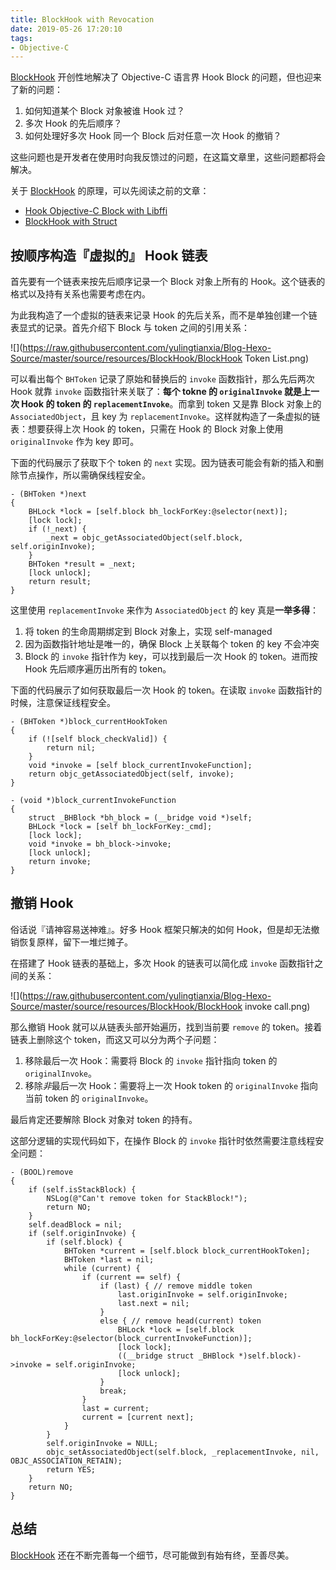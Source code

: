 ```yaml
---
title: BlockHook with Revocation
date: 2019-05-26 17:20:10
tags:
- Objective-C
---
```


[BlockHook](https://github.com/yulingtianxia/BlockHook) 开创性地解决了 Objective-C 语言界 Hook Block 的问题，但也迎来了新的问题：

1. 如何知道某个 Block 对象被谁 Hook 过？
2. 多次 Hook 的先后顺序？
3. 如何处理好多次 Hook 同一个 Block 后对任意一次 Hook 的撤销？

这些问题也是开发者在使用时向我反馈过的问题，在这篇文章里，这些问题都将会解决。

关于 [BlockHook](https://github.com/yulingtianxia/BlockHook) 的原理，可以先阅读之前的文章：

- [Hook Objective-C Block with Libffi](http://yulingtianxia.com/blog/2018/02/28/Hook-Objective-C-Block-with-Libffi/)
- [BlockHook with Struct](http://yulingtianxia.com/blog/2019/04/27/BlockHook-with-Struct/)

<!--more-->

## 按顺序构造『虚拟的』 Hook 链表

首先要有一个链表来按先后顺序记录一个 Block 对象上所有的 Hook。这个链表的格式以及持有关系也需要考虑在内。

为此我构造了一个虚拟的链表来记录 Hook 的先后关系，而不是单独创建一个链表显式的记录。首先介绍下 Block 与 token 之间的引用关系：

![](https://raw.githubusercontent.com/yulingtianxia/Blog-Hexo-Source/master/source/resources/BlockHook/BlockHook Token List.png)

可以看出每个 `BHToken` 记录了原始和替换后的 `invoke` 函数指针，那么先后两次 Hook 就靠 `invoke` 函数指针来关联了：**每个 tokne 的 `originalInvoke` 就是上一次 Hook 的 token 的 `replacementInvoke`**。而拿到 token 又是靠 Block 对象上的 `AssociatedObject`，且 key 为 `replacementInvoke`。这样就构造了一条虚拟的链表：想要获得上次 Hook 的 token，只需在 Hook 的 Block 对象上使用 `originalInvoke` 作为 key 即可。

下面的代码展示了获取下个 token 的 `next` 实现。因为链表可能会有新的插入和删除节点操作，所以需确保线程安全。

```
- (BHToken *)next
{
    BHLock *lock = [self.block bh_lockForKey:@selector(next)];
    [lock lock];
    if (!_next) {
        _next = objc_getAssociatedObject(self.block, self.originInvoke);
    }
    BHToken *result = _next;
    [lock unlock];
    return result;
}
```

这里使用 `replacementInvoke` 来作为 `AssociatedObject` 的 key 真是**一举多得**：

1. 将 token 的生命周期绑定到 Block 对象上，实现 self-managed
2. 因为函数指针地址是唯一的，确保 Block 上关联每个 token 的 key 不会冲突
3. Block 的 `invoke` 指针作为 key，可以找到最后一次 Hook 的 token。进而按 Hook 先后顺序遍历出所有的 token。

下面的代码展示了如何获取最后一次 Hook 的 token。在读取 `invoke` 函数指针的时候，注意保证线程安全。

```
- (BHToken *)block_currentHookToken
{
    if (![self block_checkValid]) {
        return nil;
    }
    void *invoke = [self block_currentInvokeFunction];
    return objc_getAssociatedObject(self, invoke);
}

- (void *)block_currentInvokeFunction
{
    struct _BHBlock *bh_block = (__bridge void *)self;
    BHLock *lock = [self bh_lockForKey:_cmd];
    [lock lock];
    void *invoke = bh_block->invoke;
    [lock unlock];
    return invoke;
}
```

## 撤销 Hook

俗话说『请神容易送神难』。好多 Hook 框架只解决的如何 Hook，但是却无法撤销恢复原样，留下一堆烂摊子。

在搭建了 Hook 链表的基础上，多次 Hook 的链表可以简化成 `invoke` 函数指针之间的关系：

![](https://raw.githubusercontent.com/yulingtianxia/Blog-Hexo-Source/master/source/resources/BlockHook/BlockHook invoke call.png)

那么撤销 Hook 就可以从链表头部开始遍历，找到当前要 `remove` 的 token。接着链表上删除这个 token，而这又可以分为两个子问题：

1. 移除最后一次 Hook：需要将 Block 的 `invoke` 指针指向 token 的 `originalInvoke`。
2. 移除*非*最后一次 Hook：需要将上一次 Hook token 的 `originalInvoke` 指向当前 token 的 `originalInvoke`。

最后肯定还要解除 Block 对象对 token 的持有。

这部分逻辑的实现代码如下，在操作 Block 的 `invoke` 指针时依然需要注意线程安全问题：

```
- (BOOL)remove
{
    if (self.isStackBlock) {
        NSLog(@"Can't remove token for StackBlock!");
        return NO;
    }
    self.deadBlock = nil;
    if (self.originInvoke) {
        if (self.block) {
            BHToken *current = [self.block block_currentHookToken];
            BHToken *last = nil;
            while (current) {
                if (current == self) {
                    if (last) { // remove middle token
                        last.originInvoke = self.originInvoke;
                        last.next = nil;
                    }
                    else { // remove head(current) token
                        BHLock *lock = [self.block bh_lockForKey:@selector(block_currentInvokeFunction)];
                        [lock lock];
                        ((__bridge struct _BHBlock *)self.block)->invoke = self.originInvoke;
                        [lock unlock];
                    }
                    break;
                }
                last = current;
                current = [current next];
            }
        }
        self.originInvoke = NULL;
        objc_setAssociatedObject(self.block, _replacementInvoke, nil, OBJC_ASSOCIATION_RETAIN);
        return YES;
    }
    return NO;
}
```

## 总结

[BlockHook](https://github.com/yulingtianxia/BlockHook) 还在不断完善每一个细节，尽可能做到有始有终，至善尽美。
